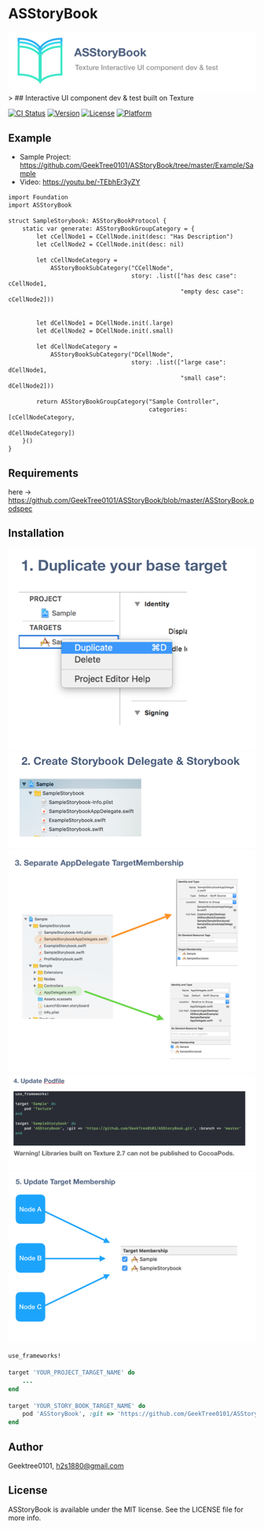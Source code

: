 # ASStoryBook
<img src="https://github.com/GeekTree0101/ASStoryBook/blob/master/Resource/banner.png">
> ## Interactive UI component dev & test built on Texture

[![CI Status](https://img.shields.io/travis/Geektree0101/ASStoryBook.svg?style=flat)](https://travis-ci.org/Geektree0101/ASStoryBook)
[![Version](https://img.shields.io/cocoapods/v/ASStoryBook.svg?style=flat)](https://cocoapods.org/pods/ASStoryBook)
[![License](https://img.shields.io/cocoapods/l/ASStoryBook.svg?style=flat)](https://cocoapods.org/pods/ASStoryBook)
[![Platform](https://img.shields.io/cocoapods/p/ASStoryBook.svg?style=flat)](https://cocoapods.org/pods/ASStoryBook)


## Example
- Sample Project: https://github.com/GeekTree0101/ASStoryBook/tree/master/Example/Sample
- Video: https://youtu.be/-TEbhEr3yZY

```
import Foundation
import ASStoryBook

struct SampleStorybook: ASStoryBookProtocol {
    static var generate: ASStoryBookGroupCategory = {
        let cCellNode1 = CCellNode.init(desc: "Has Description")
        let cCellNode2 = CCellNode.init(desc: nil)
        
        let cCellNodeCategory =
            ASStoryBookSubCategory("CCellNode",
                                   story: .list(["has desc case": cCellNode1,
                                                 "empty desc case": cCellNode2]))
        
        
        let dCellNode1 = DCellNode.init(.large)
        let dCellNode2 = DCellNode.init(.small)
        
        let dCellNodeCategory =
            ASStoryBookSubCategory("DCellNode",
                                   story: .list(["large case": dCellNode1,
                                                 "small case": dCellNode2]))
        
        return ASStoryBookGroupCategory("Sample Controller",
                                        categories: [cCellNodeCategory,
                                                     dCellNodeCategory])
    }()
}
```

## Requirements
here -> https://github.com/GeekTree0101/ASStoryBook/blob/master/ASStoryBook.podspec

## Installation

<img src="https://github.com/GeekTree0101/ASStoryBook/blob/master/Resource/step1.png">
<img src="https://github.com/GeekTree0101/ASStoryBook/blob/master/Resource/step2.png">
<img src="https://github.com/GeekTree0101/ASStoryBook/blob/master/Resource/step3.png">
<img src="https://github.com/GeekTree0101/ASStoryBook/blob/master/Resource/step4.png">
<img src="https://github.com/GeekTree0101/ASStoryBook/blob/master/Resource/step5.png">


```ruby
use_frameworks!

target 'YOUR_PROJECT_TARGET_NAME' do
    ...
end

target 'YOUR_STORY_BOOK_TARGET_NAME' do
    pod 'ASStoryBook', :git => 'https://github.com/GeekTree0101/ASStoryBook.git', :branch => 'master'
end
```

## Author
Geektree0101, h2s1880@gmail.com

## License
ASStoryBook is available under the MIT license. See the LICENSE file for more info.
